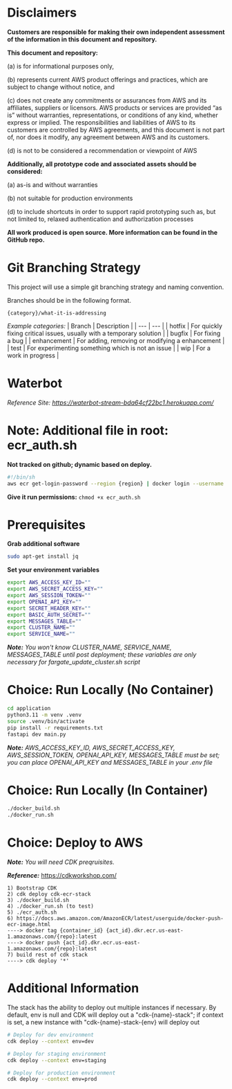 # Disclaimers

**Customers are responsible for making their own independent assessment of the information in this document and repository.**

**This document and repository:**

(a) is for informational purposes only, 

(b) represents current AWS product offerings and practices, which are subject to change without notice, and 

(c) does not create any commitments or assurances from AWS and its affiliates, suppliers or licensors. AWS products or services are provided “as is” without warranties, representations, or conditions of any kind, whether express or implied. The responsibilities and liabilities of AWS to its customers are controlled by AWS agreements, and this document is not part of, nor does it modify, any agreement between AWS and its customers. 

(d) is not to be considered a recommendation or viewpoint of AWS

**Additionally, all prototype code and associated assets should be considered:**

(a) as-is and without warranties

(b) not suitable for production environments

(d) to include shortcuts in order to support rapid prototyping such as, but not limited to, relaxed authentication and authorization processes

**All work produced is open source. More information can be found in the GitHub repo.**

# Git Branching Strategy
This project will use a simple git branching strategy and naming convention.

Branches should be in the following format.
```
{category}/what-it-is-addressing
```

_Example categories:_
| Branch | Description |
| --- | --- |
| hotfix | For quickly fixing critical issues, usually with a temporary solution |
| bugfix | For fixing a bug |
| enhancement | For adding, removing or modifying a enhancement |
| test | For experimenting something which is not an issue |
| wip | For a work in progress |



# Waterbot

_Reference Site: https://waterbot-stream-bda64cf22bc1.herokuapp.com/_

# Note: Additional file in root:  ecr_auth.sh
**Not tracked on github; dynamic based on deploy.**

```bash
#!/bin/sh
aws ecr get-login-password --region {region} | docker login --username AWS --password-stdin {act_num}.dkr.ecr.{region}.amazonaws.com/{repo}
```

**Give it run permissions:** `chmod +x ecr_auth.sh`

# Prerequisites

**Grab additional software**
```bash
sudo apt-get install jq
```

**Set your environment variables**
```bash
export AWS_ACCESS_KEY_ID=""
export AWS_SECRET_ACCESS_KEY=""
export AWS_SESSION_TOKEN=""
export OPENAI_API_KEY=""
export SECRET_HEADER_KEY=""
export BASIC_AUTH_SECRET=""
export MESSAGES_TABLE=""
export CLUSTER_NAME=""
export SERVICE_NAME=""
```
_**Note:** You won't know CLUSTER_NAME, SERVICE_NAME, MESSAGES_TABLE until post deployment; these variables are only necessary for fargate_update_cluster.sh script_

# Choice: Run Locally (No Container)
```bash
cd application
python3.11 -m venv .venv
source .venv/bin/activate
pip install -r requirements.txt
fastapi dev main.py
````
_**Note:**   AWS_ACCESS_KEY_ID, AWS_SECRET_ACCESS_KEY, AWS_SESSION_TOKEN, OPENAI_API_KEY, MESSAGES_TABLE must be set; you can place OPENAI_API_KEY and MESSAGES_TABLE in your .env file_

# Choice: Run Locally (In Container)
```bash
./docker_build.sh
./docker_run.sh
```

# Choice: Deploy to AWS
_**Note:** You will need CDK preqruisites._

_**Reference:**_ https://cdkworkshop.com/
```
1) Bootstrap CDK
2) cdk deploy cdk-ecr-stack
3) ./docker_build.sh
4) ./docker_run.sh (to test)
5) ./ecr_auth.sh
6) https://docs.aws.amazon.com/AmazonECR/latest/userguide/docker-push-ecr-image.html
----> docker tag {container_id} {act_id}.dkr.ecr.us-east-1.amazonaws.com/{repo}:latest
----> docker push {act_id}.dkr.ecr.us-east-1.amazonaws.com/{repo}:latest
7) build rest of cdk stack
----> cdk deploy '*'
```

# Additional Information
The stack has the ability to deploy out multiple instances if necessary.  By default, env is null and CDK will deploy out a "cdk-{name}-stack"; if context is set, a new instance with "cdk-{name}-stack-{env} will deploy out

```bash
# Deploy for dev environment
cdk deploy --context env=dev

# Deploy for staging environment
cdk deploy --context env=staging

# Deploy for production environment
cdk deploy --context env=prod
```
